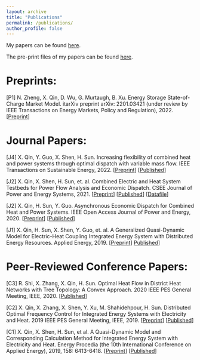 ```yaml
---
layout: archive
title: "Publications"
permalink: /publications/
author_profile: false
---
```

My papers can be found [here](https://scholar.google.com/citations?user=pm9i5OwAAAAJ).

The pre-print files of my papers can be found [here](https://www.researchgate.net/profile/Xin-Qin-10).


Preprints:
======
[P1] N. Zheng, X. Qin, D. Wu, G. Murtaugh, B. Xu. Energy Storage State-of-Charge Market Model. itarXiv preprint arXiv: 2201.03421 (under review by IEEE Transactions on Energy Markets, Policy and Regulation), 2022. \[[Preprint](https://arxiv.org/pdf/2207.07221.pdf)\]


Journal Papers:
======
[J4] X. Qin, Y. Guo, X. Shen, H. Sun. Increasing flexibility of combined heat and power systems through optimal dispatch with variable mass flow. IEEE Transactions on Sustainable Energy, 2022. \[[Preprint](https://www.researchgate.net/publication/338401377_Increasing_the_Flexibility_of_Combined_Heat_and_Power_Systems_through_Optimal_Dispatch_with_Variable_Mass_Flow)\] \[[Published](https://ieeexplore.ieee.org/abstract/document/9677907)\]

[J2] X. Qin, X. Shen, H. Sun, et. al. Combined Electric and Heat System Testbeds for Power Flow Analysis and Economic Dispatch. CSEE Journal of Power and Energy Systems, 2021. \[[Preprint](https://www.researchgate.net/publication/346404310_Combined_electric_and_heat_system_testbeds_for_power_flow_analysis_and_economic_dispatch)\] \[[Published](https://ieeexplore.ieee.org/abstract/document/9265441)\] \[[Datafile](https://xinqin-site.github.io/codes)\]

[J2] X. Qin, H. Sun, Y. Guo. Asynchronous Economic Dispatch for Combined Heat and Power Systems. IEEE Open Access Journal of Power and Energy, 2020. \[[Preprint](https://www.researchgate.net/publication/347152061_Asynchronous_Economic_Dispatch_for_Combined_Heat_and_Power_Systems)\] \[[Published](https://ieeexplore.ieee.org/abstract/document/9220970)\]

[J1] X. Qin, H. Sun, X. Shen, Y. Guo, et. al. A Generalized Quasi-Dynamic Model for Electric-Heat Coupling Integrated Energy System with Distributed Energy Resources. Applied Energy, 2019. \[[Preprint](https://www.researchgate.net/publication/333309042_A_generalized_quasi-dynamic_model_for_electric-heat_coupling_integrated_energy_system_with_distributed_energy_resources)\] [Published](https://www.sciencedirect.com/science/article/pii/S0306261919309262)\]


Peer-Reviewed Conference Papers:
======
[C3] R. Shi, X. Zhang, X. Qin, H. Sun. Optimal Heat Flow in District Heat Networks with Tree Topology: A Convex Approach. 2020 IEEE PES General Meeting, IEEE, 2020. \[[Published](https://ieeexplore.ieee.org/abstract/document/9281460)\]

[C2] X. Qin, X. Zhang, X. Shen, Y. Xu, M. Shahidehpour, H. Sun. Distributed Optimal Frequency Control for Integrated Energy Systems with Electricity and Heat. 2019 IEEE PES General Meeting, IEEE, 2019. \[[Preprint](https://www.researchgate.net/publication/337560123_Distributed_Optimal_Frequency_Control_for_Integrated_Energy_Systems_with_Electricity_and_Heat)\] \[[Published](https://ieeexplore.ieee.org/abstract/document/8973847)\]

[C1] X. Qin, X. Shen, H. Sun, et al. A Quasi-Dynamic Model and Corresponding Calculation Method for Integrated Energy System with Electricity and Heat. Energy Procedia (the 10th International Conference on Applied Energy), 2019, 158: 6413-6418. \[[Preprint](https://www.researchgate.net/publication/331804237_A_Quasi-Dynamic_Model_and_Corresponding_Calculation_Method_for_Integrated_Energy_System_with_Electricity_and_Heat)\] \[[Published](https://www.sciencedirect.com/science/article/pii/S187661021930205X)\]




